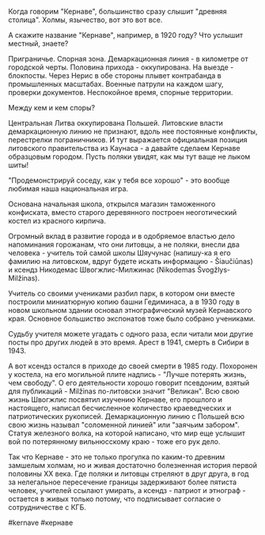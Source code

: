 Когда говорим "Кернаве", большинство сразу слышит "древняя столица". Холмы, язычество, вот это вот все.

А скажите название "Кернаве", например, в 1920 году? Что услышит местный, знаете?

Приграничье. Спорная зона. Демаркационная линия - в километре от городской черты. Половина прихода - оккупирована. На выезде - блокпосты. Через Нерис в обе стороны плывет контрабанда в промышленных масштабах. Военные патрули на каждом шагу, проверки документов. Неспокойное время, спорные территории. 

Между кем и кем споры? 

Центральная Литва оккупирована Польшей. Литовские власти демаркационную линию не признают,  вдоль нее постоянные конфликты, перестрелки пограничников. И тут выражается официальная позиция литовского правительства из Каунаса - а давайте сделаем Кернаве образцовым городом. Пусть поляки увидят, как мы тут ваще не лыком шиты!

"Продемонстрируй соседу, как у тебя все хорошо" - это вообще любимая наша национальная игра.

Основана начальная школа, открылся магазин таможенного конфиската, вместо старого деревянного построен неоготический костел из красного кирпича. 

Огромный вклад в развитие города и в одобряемое властью дело напоминания горожанам, что они литовцы, а не поляки, внесли два человека - учитель той самой школы Шяучунас (напишу-ка я его фамилию на литовском,  вдруг будете искать информацию - Šiaučiūnas) и ксендз Никодемас Швогжлис-Милжинас (Nikodemas Švogžlys-Milžinas).

Учитель со своими учениками разбил парк, в котором они вместе построили миниатюрную копию башни Гедиминаса, а в 1930 году в новом школьном здании основал этнографический музей Кернавского края. Основное большиство экспонатов тоже было собрано учениками.

Судьбу учителя можете угадать с одного раза, если читали мои другие посты про других людей в это время. Арест в 1941, смерть в Сибири в 1943.

А вот ксендз остался в приходе до своей смерти в 1985 году. Похоронен у костела, на его могильной плите надпись - "Лучше потерять жизнь, чем свободу". О его деятельности хорошо говорит псевдоним, взятый для публикаций - Milžinas по-литовски значит "Великан". Всю свою жизнь Швогжлис посвятил изучению Кернаве, его прошлого и настоящего, написал бесчисленное количество краеведческих и патриотических рукописей. Демаркационную линию с Польшей всю свою жизнь называл "соломенной линией" или "заячьим забором". Статуя железного волка, на которой написано, что мир еще услышит вой по потерянному вильнюсскому краю - тоже его рук дело.

Так что Кернаве - это не только прогулка по каким-то древним замшелым холмам, но и живая достаточно болезненная история первой половины ХХ века. Где поляки и литовцы стреляют в друг друга, в год за нелегальное пересечение границы задерживают более пятиста человек, учителей ссылают умирать, а ксендз - патриот и этнограф - остается в живых только потому, что подписывает согласие о сотрудничестве с КГБ.

#kernave #кернаве

